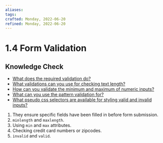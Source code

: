 ```yaml
---
aliases: 
tags: 
crafted: Monday, 2022-06-20
refined: Monday, 2022-06-20
---
```


# 1.4 Form Validation

## Knowledge Check

- [What does the required validation do?](https://www.theodinproject.com/lessons/node-path-intermediate-html-and-css-form-validation#required-validation)
- [What validations can you use for checking text length?](https://www.theodinproject.com/lessons/node-path-intermediate-html-and-css-form-validation#text-length-validations)
- [How can you validate the minimum and maximum of numeric inputs?](https://www.theodinproject.com/lessons/node-path-intermediate-html-and-css-form-validation#number-range-validations)
- [What can you use the pattern validation for?](https://www.theodinproject.com/lessons/node-path-intermediate-html-and-css-form-validation#pattern-validations)
- [What pseudo css selectors are available for styling valid and invalid inputs?](https://www.theodinproject.com/lessons/node-path-intermediate-html-and-css-form-validation#styling-validations)

1. They ensure specific fields have been filled in before form submission.
2. `minlength` and `maxlength`.
3. Using `min` and `max` attributes.
4. Checking credit card numbers or zipcodes.
5. `invalid` and `valid`.
